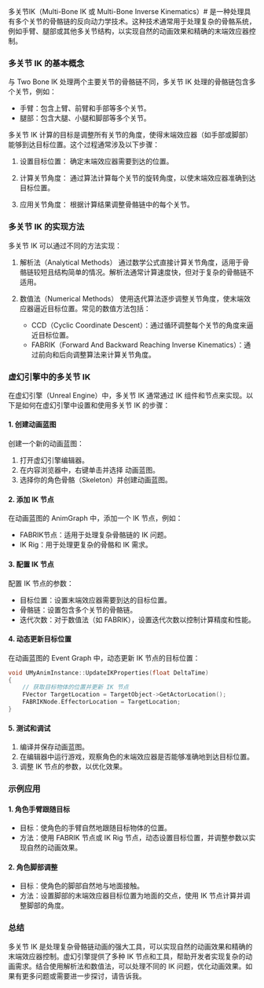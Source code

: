 多关节IK（Multi-Bone IK 或 Multi-Bone Inverse Kinematics）# 是一种处理具有多个关节的骨骼链的反向动力学技术。这种技术通常用于处理复杂的骨骼系统，例如手臂、腿部或其他多关节结构，以实现自然的动画效果和精确的末端效应器控制。

### 多关节 IK 的基本概念

与 Two Bone IK 处理两个主要关节的骨骼链不同，多关节 IK 处理的骨骼链包含多个关节，例如：

- 手臂：包含上臂、前臂和手部等多个关节。
- 腿部：包含大腿、小腿和脚部等多个关节。

多关节 IK 计算的目标是调整所有关节的角度，使得末端效应器（如手部或脚部）能够到达目标位置。这个过程通常涉及以下步骤：

1. 设置目标位置：
   确定末端效应器需要到达的位置。

2. 计算关节角度：
   通过算法计算每个关节的旋转角度，以使末端效应器准确到达目标位置。

3. 应用关节角度：
   根据计算结果调整骨骼链中的每个关节。

### 多关节 IK 的实现方法

多关节 IK 可以通过不同的方法实现：

1. 解析法（Analytical Methods）
   通过数学公式直接计算关节角度，适用于骨骼链较短且结构简单的情况。解析法通常计算速度快，但对于复杂的骨骼链不适用。

2. 数值法（Numerical Methods）
   使用迭代算法逐步调整关节角度，使末端效应器逼近目标位置。常见的数值方法包括：

   - CCD（Cyclic Coordinate Descent）：通过循环调整每个关节的角度来逼近目标位置。
   - FABRIK（Forward And Backward Reaching Inverse Kinematics）：通过前向和后向调整算法来计算关节角度。

### 虚幻引擎中的多关节 IK

在虚幻引擎（Unreal Engine）中，多关节 IK 通常通过 IK 组件和节点来实现。以下是如何在虚幻引擎中设置和使用多关节 IK 的步骤：

#### 1. 创建动画蓝图

创建一个新的动画蓝图：

1. 打开虚幻引擎编辑器。
2. 在内容浏览器中，右键单击并选择 动画蓝图。
3. 选择你的角色骨骼（Skeleton）并创建动画蓝图。

#### 2. 添加 IK 节点

在动画蓝图的 AnimGraph 中，添加一个 IK 节点，例如：

- FABRIK节点：适用于处理复杂骨骼链的 IK 问题。
- IK Rig：用于处理更复杂的骨骼和 IK 需求。

#### 3. 配置 IK 节点

配置 IK 节点的参数：

- 目标位置：设置末端效应器需要到达的目标位置。
- 骨骼链：设置包含多个关节的骨骼链。
- 迭代次数：对于数值法（如 FABRIK），设置迭代次数以控制计算精度和性能。

#### 4. 动态更新目标位置

在动画蓝图的 Event Graph 中，动态更新 IK 节点的目标位置：

```cpp
void UMyAnimInstance::UpdateIKProperties(float DeltaTime)
{
    // 获取目标物体的位置并更新 IK 节点
    FVector TargetLocation = TargetObject->GetActorLocation();
    FABRIKNode.EffectorLocation = TargetLocation;
}
```

#### 5. 测试和调试

1. 编译并保存动画蓝图。
2. 在编辑器中运行游戏，观察角色的末端效应器是否能够准确地到达目标位置。
3. 调整 IK 节点的参数，以优化效果。

### 示例应用

#### 1. 角色手臂跟随目标

- 目标：使角色的手臂自然地跟随目标物体的位置。
- 方法：使用 FABRIK 节点或 IK Rig 节点，动态设置目标位置，并调整参数以实现自然的动画效果。

#### 2. 角色脚部调整

- 目标：使角色的脚部自然地与地面接触。
- 方法：设置脚部的末端效应器目标位置为地面的交点，使用 IK 节点计算并调整脚部的角度。

### 总结

多关节 IK 是处理复杂骨骼链动画的强大工具，可以实现自然的动画效果和精确的末端效应器控制。虚幻引擎提供了多种 IK 节点和工具，帮助开发者实现复杂的动画需求。结合使用解析法和数值法，可以处理不同的 IK 问题，优化动画效果。如果有更多问题或需要进一步探讨，请告诉我。